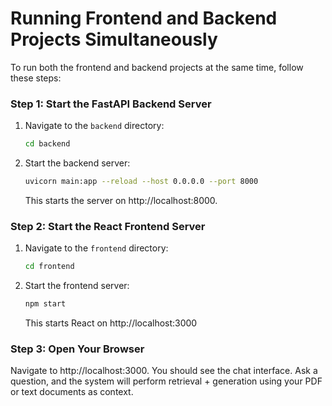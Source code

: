 # Running Frontend and Backend Projects Simultaneously

To run both the frontend and backend projects at the same time, follow these steps:


### Step 1: Start the FastAPI Backend Server

1. Navigate to the `backend` directory:
   ```bash
   cd backend
   ```

2. Start the backend server:
   ```bash
   uvicorn main:app --reload --host 0.0.0.0 --port 8000
   ```
   This starts the server on http://localhost:8000.

### Step 2: Start the React Frontend Server

1. Navigate to the `frontend` directory:
   ```bash
   cd frontend
   ```
2. Start the frontend server:
   ```bash
   npm start
   ```
   This starts React on http://localhost:3000

### Step 3: Open Your Browser
Navigate to http://localhost:3000. You should see the chat interface. Ask a question, and the system will perform retrieval + generation using your PDF or text documents as context.
